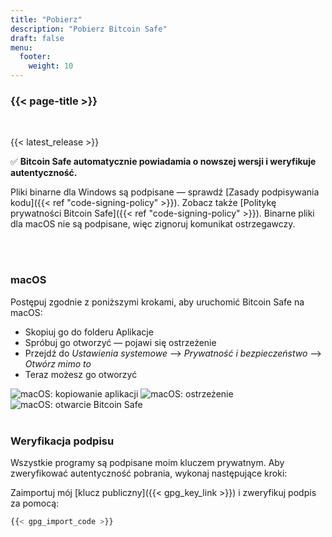 ```yaml
---
title: "Pobierz"
description: "Pobierz Bitcoin Safe"
draft: false
menu:
  footer:
    weight: 10
---
```


### {{< page-title >}} 

<br>

{{< latest_release >}}


✅ **Bitcoin Safe automatycznie powiadamia o nowszej wersji i weryfikuje autentyczność.**


Pliki binarne dla Windows są podpisane — sprawdź [Zasady podpisywania kodu]({{< ref "code-signing-policy" >}}). Zobacz także [Politykę prywatności Bitcoin Safe]({{< ref "code-signing-policy" >}}). Binarne pliki dla macOS nie są podpisane, więc zignoruj komunikat ostrzegawczy.

<br>
<br>

###  macOS 

Postępuj zgodnie z poniższymi krokami, aby uruchomić Bitcoin Safe na macOS:
- Skopiuj go do folderu Aplikacje
- Spróbuj go otworzyć — pojawi się ostrzeżenie
- Przejdź do *Ustawienia systemowe* --> *Prywatność i bezpieczeństwo* --> *Otwórz mimo to*
- Teraz możesz go otworzyć


<img src="/images/mac/copy-app.png" alt="macOS: kopiowanie aplikacji"   /> 
<img src="/images/mac/warning.png" alt="macOS: ostrzeżenie"   /> 
<img src="/images/mac/disable.png" alt="macOS: otwarcie Bitcoin Safe"   /> 

<br>
<br>

###  Weryfikacja podpisu

Wszystkie programy są podpisane moim kluczem prywatnym. Aby zweryfikować autentyczność pobrania, wykonaj następujące kroki:

Zaimportuj mój [klucz publiczny]({{< gpg_key_link >}}) i zweryfikuj podpis za pomocą:
```bash
{{< gpg_import_code >}}
```



<br> 
<br>


<!-- ### Alternative install  via pip  on Mac, Linux, or Windows 
PyPi: https://pypi.org/project/bitcoin-safe/
python -m pip install bitcoin-safe
python -m bitcoin_safe
-->